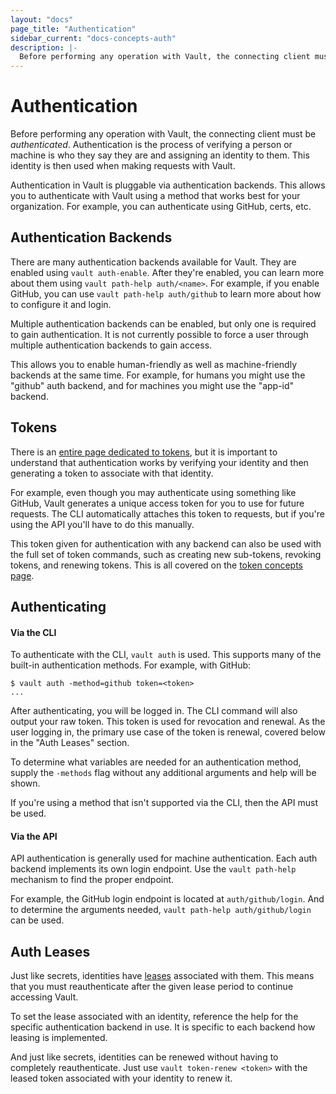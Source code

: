 ```yaml
---
layout: "docs"
page_title: "Authentication"
sidebar_current: "docs-concepts-auth"
description: |-
  Before performing any operation with Vault, the connecting client must be authenticated.
---
```


# Authentication

Before performing any operation with Vault, the connecting client must be
_authenticated_. Authentication is the process of verifying a person or
machine is who they say they are and assigning an identity to them. This
identity is then used when making requests with Vault.

Authentication in Vault is pluggable via authentication backends. This
allows you to authenticate with Vault using a method that works best for your
organization. For example, you can authenticate using GitHub, certs, etc.

## Authentication Backends

There are many authentication backends available for Vault. They
are enabled using `vault auth-enable`. After they're enabled, you can
learn more about them using `vault path-help auth/<name>`. For example,
if you enable GitHub, you can use `vault path-help auth/github` to learn more
about how to configure it and login.

Multiple authentication backends can be enabled, but only one is required
to gain authentication. It is not currently possible to force a user through
multiple authentication backends to gain access.

This allows you to enable human-friendly as well as machine-friendly
backends at the same time. For example, for humans you might use the
"github" auth backend, and for machines you might use the "app-id" backend.

## Tokens

There is an [entire page dedicated to tokens](/docs/concepts/tokens.html),
but it is important to understand that authentication works by verifying
your identity and then generating a token to associate with that identity.

For example, even though you may authenticate using something like GitHub,
Vault generates a unique access token for you to use for future requests.
The CLI automatically attaches this token to requests, but if you're using
the API you'll have to do this manually.

This token given for authentication with any backend can also be used
with the full set of token commands, such as creating new sub-tokens,
revoking tokens, and renewing tokens. This is all covered on the
[token concepts page](/docs/concepts/tokens.html).

## Authenticating

#### Via the CLI

To authenticate with the CLI, `vault auth` is used. This supports many
of the built-in authentication methods. For example, with GitHub:

```
$ vault auth -method=github token=<token>
...
```

After authenticating, you will be logged in. The CLI command will also
output your raw token. This token is used for revocation and renewal.
As the user logging in, the primary use case of the token is renewal,
covered below in the "Auth Leases" section.

To determine what variables are needed for an authentication method,
supply the `-methods` flag without any additional arguments and help
will be shown.

If you're using a method that isn't supported via the CLI, then the API
must be used.

#### Via the API

API authentication is generally used for machine authentication. Each
auth backend implements its own login endpoint. Use the `vault path-help`
mechanism to find the proper endpoint.

For example, the GitHub login endpoint is located at `auth/github/login`.
And to determine the arguments needed, `vault path-help auth/github/login` can
be used.

## Auth Leases

Just like secrets, identities have
[leases](/docs/concepts/lease.html) associated with them. This means that
you must reauthenticate after the given lease period to continue accessing
Vault.

To set the lease associated with an identity, reference the help for
the specific authentication backend in use. It is specific to each backend
how leasing is implemented.

And just like secrets, identities can be renewed without having to
completely reauthenticate. Just use `vault token-renew <token>` with the
leased token associated with your identity to renew it.
